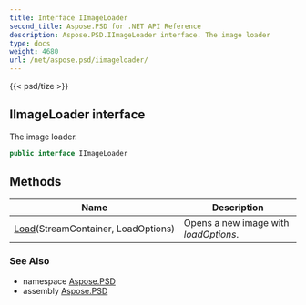 ```yaml
---
title: Interface IImageLoader
second_title: Aspose.PSD for .NET API Reference
description: Aspose.PSD.IImageLoader interface. The image loader
type: docs
weight: 4680
url: /net/aspose.psd/iimageloader/
---
```

{{< psd/tize >}}
## IImageLoader interface

The image loader.

```csharp
public interface IImageLoader
```

## Methods

| Name | Description |
| --- | --- |
| [Load](../../aspose.psd/iimageloader/load/)(StreamContainer, LoadOptions) | Opens a new image with *loadOptions*. |

### See Also

* namespace [Aspose.PSD](../../aspose.psd/)
* assembly [Aspose.PSD](../../)


